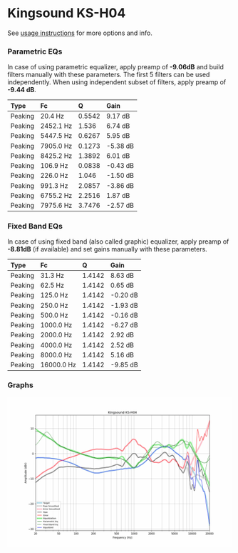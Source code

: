 # Kingsound KS-H04
See [usage instructions](https://github.com/jaakkopasanen/AutoEq#usage) for more options and info.

### Parametric EQs
In case of using parametric equalizer, apply preamp of **-9.06dB** and build filters manually
with these parameters. The first 5 filters can be used independently.
When using independent subset of filters, apply preamp of **-9.44 dB**.

| Type    | Fc        |      Q | Gain     |
|:--------|:----------|:-------|:---------|
| Peaking | 20.4 Hz   | 0.5542 | 9.17 dB  |
| Peaking | 2452.1 Hz | 1.536  | 6.74 dB  |
| Peaking | 5447.5 Hz | 0.6267 | 5.95 dB  |
| Peaking | 7905.0 Hz | 0.1273 | -5.38 dB |
| Peaking | 8425.2 Hz | 1.3892 | 6.01 dB  |
| Peaking | 106.9 Hz  | 0.0838 | -0.43 dB |
| Peaking | 226.0 Hz  | 1.046  | -1.50 dB |
| Peaking | 991.3 Hz  | 2.0857 | -3.86 dB |
| Peaking | 6755.2 Hz | 2.2516 | 1.87 dB  |
| Peaking | 7975.6 Hz | 3.7476 | -2.57 dB |

### Fixed Band EQs
In case of using fixed band (also called graphic) equalizer, apply preamp of **-8.81dB**
(if available) and set gains manually with these parameters.

| Type    | Fc         |      Q | Gain     |
|:--------|:-----------|:-------|:---------|
| Peaking | 31.3 Hz    | 1.4142 | 8.63 dB  |
| Peaking | 62.5 Hz    | 1.4142 | 0.65 dB  |
| Peaking | 125.0 Hz   | 1.4142 | -0.20 dB |
| Peaking | 250.0 Hz   | 1.4142 | -1.93 dB |
| Peaking | 500.0 Hz   | 1.4142 | -0.16 dB |
| Peaking | 1000.0 Hz  | 1.4142 | -6.27 dB |
| Peaking | 2000.0 Hz  | 1.4142 | 2.92 dB  |
| Peaking | 4000.0 Hz  | 1.4142 | 2.52 dB  |
| Peaking | 8000.0 Hz  | 1.4142 | 5.16 dB  |
| Peaking | 16000.0 Hz | 1.4142 | -9.85 dB |

### Graphs
![](./Kingsound%20KS-H04.png)